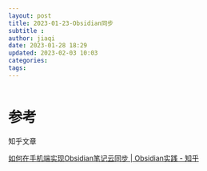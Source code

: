```yaml
---
layout: post
title: 2023-01-23-Obsidian同步
subtitle :
author: jiaqi
date: 2023-01-28 18:29
updated: 2023-02-03 10:03
categories: 
tags:
---
```

```toc
```


# 参考

知乎文章

[如何在手机端实现Obsidian笔记云同步 | Obsidian实践 - 知乎](https://zhuanlan.zhihu.com/p/575748439)